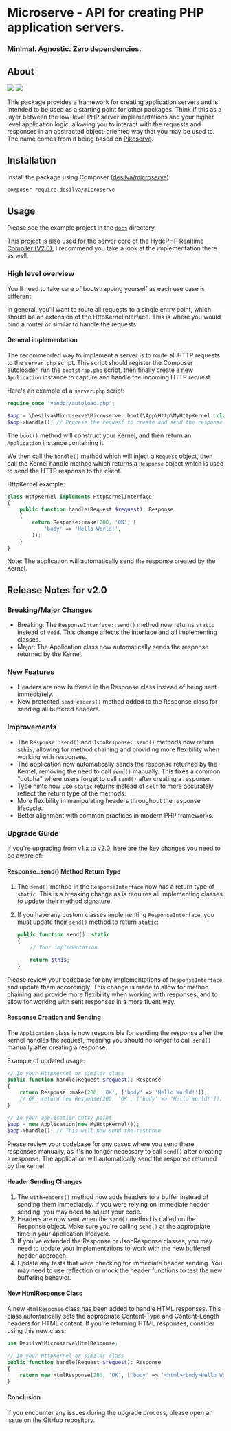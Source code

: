 # Microserve - API for creating PHP application servers.

### Minimal. Agnostic. Zero dependencies.

## About

![](https://img.shields.io/packagist/dt/desilva/microserve)
![](https://img.shields.io/packagist/v/desilva/microserve)

This package provides a framework for creating application servers and is intended to be
used as a starting point for other packages. Think if this as a layer between the low-level
PHP server implementations and your higher level application logic, allowing you to interact
with the requests and responses in an abstracted object-oriented way that you may be used to.
The name comes from it being based on [Pikoserve](https://github.com/caendesilva/pikoserve).

## Installation
Install the package using Composer ([desilva/microserve](https://packagist.org/packages/desilva/microserve))

```bash
composer require desilva/microserve
```

## Usage

Please see the example project in the [`docs`](docs/installation.md) directory.

This project is also used for the server core of the [HydePHP Realtime Compiler (V2.0)](https://github.com/hydephp/realtime-compiler),
I recommend you take a look at the implementation there as well.

### High level overview

You'll need to take care of bootstrapping yourself as each use case is different.

In general, you'll want to route all requests to a single entry point, which should
be an extension of the HttpKernelInterface. This is where you would bind a router
or similar to handle the requests.

#### General implementation

The recommended way to implement a server is to route all HTTP requests to the `server.php` script.
This script should register the Composer autoloader, run the `bootstrap.php` script, then finally
create a new `Application` instance to capture and handle the incoming HTTP request.

Here's an example of a `server.php` script:
```php
require_once 'vendor/autoload.php';

$app = \Desilva\Microserve\Microserve::boot(\App\Http\MyHttpKernel::class);
$app->handle(); // Process the request to create and send the response
```

The `boot()` method will construct your Kernel, and then return an `Application` instance containing it.

We then call the `handle()` method which will inject a `Request` object, then call the Kernel handle method
which returns a `Response` object which is used to send the HTTP response to the client.

HttpKernel example:
```php
class HttpKernel implements HttpKernelInterface
{
    public function handle(Request $request): Response
    {
        return Response::make(200, 'OK', [
            'body' => 'Hello World!',
        ]);
    }
}
```

Note: The application will automatically send the response created by the Kernel.

## Release Notes for v2.0

### Breaking/Major Changes
- Breaking: The `ResponseInterface::send()` method now returns `static` instead of `void`. This change affects the interface and all implementing classes.
- Major: The Application class now automatically sends the response returned by the Kernel.

### New Features
- Headers are now buffered in the Response class instead of being sent immediately.
- New protected `sendHeaders()` method added to the Response class for sending all buffered headers.

### Improvements
- The `Response::send()` and `JsonResponse::send()` methods now return `$this`, allowing for method chaining and providing more flexibility when working with responses.
- The application now automatically sends the response returned by the Kernel, removing the need to call `send()` manually. This fixes a common "gotcha" where users forget to call `send()` after creating a response.
- Type hints now use `static` returns instead of `self` to more accurately reflect the return type of the methods.
- More flexibility in manipulating headers throughout the response lifecycle.
- Better alignment with common practices in modern PHP frameworks.

### Upgrade Guide

If you're upgrading from v1.x to v2.0, here are the key changes you need to be aware of:

#### Response::send() Method Return Type

1. The `send()` method in the `ResponseInterface` now has a return type of `static`. This is a breaking change as is requires all implementing classes to update their method signature.
2. If you have any custom classes implementing `ResponseInterface`, you must update their `send()` method to return `static`:

   ```php
   public function send(): static
   {
       // Your implementation

       return $this;
   }
   ```

Please review your codebase for any implementations of `ResponseInterface` and update them accordingly. This change is made to allow for method chaining and provide more flexibility when working with responses, and to allow for working with sent responses in a more fluent way.

#### Response Creation and Sending

The `Application` class is now responsible for sending the response after the kernel handles the request, meaning you should no longer to call `send()` manually after creating a response.

Example of updated usage:

```php
// In your HttpKernel or similar class
public function handle(Request $request): Response
{
    return Response::make(200, 'OK', ['body' => 'Hello World!']);
    // OR: return new Response(200, 'OK', ['body' => 'Hello World!']);
}

// In your application entry point
$app = new Application(new MyHttpKernel());
$app->handle(); // This will now send the response
```

Please review your codebase for any cases where you send there responses manually, as it's no longer necessary to call `send()` after creating a response. The application will automatically send the response returned by the kernel.

#### Header Sending Changes

1. The `withHeaders()` method now adds headers to a buffer instead of sending them immediately. If you were relying on immediate header sending, you may need to adjust your code.
2. Headers are now sent when the `send()` method is called on the Response object. Make sure you're calling `send()` at the appropriate time in your application lifecycle.
3. If you've extended the Response or JsonResponse classes, you may need to update your implementations to work with the new buffered header approach.
4. Update any tests that were checking for immediate header sending. You may need to use reflection or mock the header functions to test the new buffering behavior.

#### New HtmlResponse Class

A new `HtmlResponse` class has been added to handle HTML responses. This class automatically sets the appropriate Content-Type and Content-Length headers for HTML content. If you're returning HTML responses, consider using this new class:

```php
use Desilva\Microserve\HtmlResponse;

// In your HttpKernel or similar class
public function handle(Request $request): Response
{
    return new HtmlResponse(200, 'OK', ['body' => '<html><body>Hello World!</body></html>']);
}
```

#### Conclusion

If you encounter any issues during the upgrade process, please open an issue on the GitHub repository.
